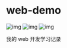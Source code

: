 # web-demo

![img](https://img.shields.io/badge/Language-html-blue.svg?style=flat-square)
![img](https://img.shields.io/badge/Language-css-blue.svg?style=flat-square)
![img](https://img.shields.io/badge/Language-javascript-blue.svg?style=flat-square)

我的 web 开发学习记录

